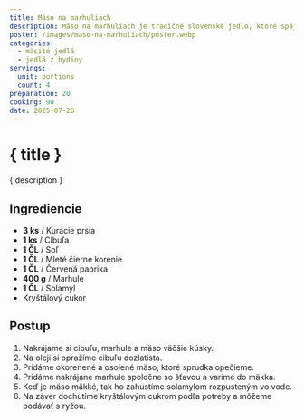 ```yaml
---
title: Mäso na marhuliach
description: Mäso na marhuliach je tradičné slovenské jedlo, ktoré spája jemnosť mäsa s bohatou chuťou marhúľ.
poster: /images/maso-na-marhuliach/poster.webp
categories:
  - mäsité jedlá
  - jedlá z hydiny
servings:
  unit: portions
  count: 4
preparation: 20
cooking: 90
date: 2025-07-26
---
```


# { title }

{ description }

## Ingrediencie

- **3 ks** / Kuracie prsia
- **1 ks** / Cibuľa
- **1 ČL** / Soľ
- **1 ČL** / Mleté čierne korenie
- **1 ČL** / Červená paprika
- **400 g** / Marhule
- **1 ČL** / Solamyl
- Kryštálový cukor

## Postup

1. Nakrájame si cibuľu, marhule a mäso väčšie kúsky.
2. Na oleji si opražíme cibuľu dozlatista.
3. Pridáme okorenené a osolené mäso, ktoré sprudka opečieme.
4. Pridáme nakrájane marhule spoločne so šťavou a varíme do mäkka.
5. Keď je mäso mäkké, tak ho zahustíme solamylom rozpusteným vo vode.
6. Na záver dochutíme kryštálovým cukrom podľa potreby a môžeme podávať s ryžou.
